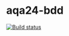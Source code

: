 # aqa24-bdd
[![Build status](https://ci.appveyor.com/api/projects/status/9dvfe0da963mp63y?svg=true)](https://ci.appveyor.com/project/kassiopea-coder/aqa24-bdd)
